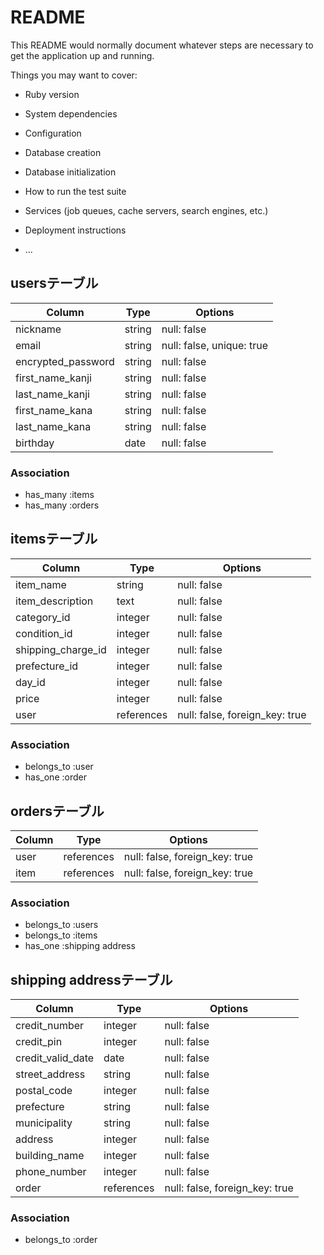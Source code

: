 # README

This README would normally document whatever steps are necessary to get the
application up and running.

Things you may want to cover:

* Ruby version

* System dependencies

* Configuration

* Database creation

* Database initialization

* How to run the test suite

* Services (job queues, cache servers, search engines, etc.)

* Deployment instructions

* ...

## usersテーブル

|Column              |Type    |Options                    |
|------------------- |------- |-------------------------- |
| nickname           | string | null: false               |
| email              | string | null: false, unique: true |
| encrypted_password | string | null: false               |
| first_name_kanji   | string | null: false               |
| last_name_kanji    | string | null: false               |
| first_name_kana    | string | null: false               |
| last_name_kana     | string | null: false               |
| birthday           | date   | null: false               |


### Association
- has_many :items
- has_many :orders

## itemsテーブル

|Column              |Type        |Options                         |
|------------------- |----------- |------------------------------- |
| item_name          | string     | null: false                    |
| item_description   | text       | null: false                    |
| category_id        | integer    | null: false                    |
| condition_id       | integer    | null: false                    |
| shipping_charge_id | integer    | null: false                    |
| prefecture_id      | integer    | null: false                    |
| day_id             | integer    | null: false                    |
| price              | integer    | null: false                    |
| user               | references | null: false, foreign_key: true |


### Association
- belongs_to :user
- has_one :order

## ordersテーブル

|Column |Type        |Options                         |
|------ |----------- |------------------------------- |
| user  | references | null: false, foreign_key: true |
| item  | references | null: false, foreign_key: true |

### Association
- belongs_to :users
- belongs_to :items
- has_one :shipping address

## shipping addressテーブル

|Column             |Type        |Options                         |
|------------------ |----------- |------------------------------- |
| credit_number     | integer    | null: false                    |
| credit_pin        | integer    | null: false                    |
| credit_valid_date | date       | null: false                    |
| street_address    | string     | null: false                    |
| postal_code       | integer    | null: false                    |
| prefecture        | string     | null: false                    |
| municipality      | string     | null: false                    |
| address           | integer    | null: false                    |
| building_name     | integer    | null: false                    |
| phone_number      | integer    | null: false                    |
| order             | references | null: false, foreign_key: true |


### Association
- belongs_to :order
